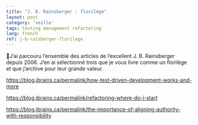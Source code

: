 ```yaml
---
title: "J. B. Rainsberger : florilège"
layout: post
category: 'veille'
tags: testing management refactoring
lang: french
ref: j-b-raisberger-florilege
---
```


🏅J’ai parcouru l’ensemble des articles de l’excellent J. B. Rainsberger depuis 2006. J’en ai sélectionné trois que je vous livre comme un florilège et que j’archive pour leur grande valeur.

<https://blog.jbrains.ca/permalink/how-test-driven-development-works-and-more>

<https://blog.jbrains.ca/permalink/refactoring-where-do-i-start>

<https://blog.jbrains.ca/permalink/the-importance-of-aligning-authority-with-responsibility>